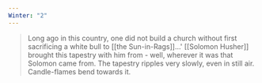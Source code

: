 ```yaml
---
Winter: "2"
---
```

> Long ago in this country, one did not build a church without first sacrificing a white bull to [[the Sun-in-Rags]]…' [[Solomon Husher]] brought this tapestry with him from - well, wherever it was that Solomon came from.
> The tapestry ripples very slowly, even in still air. Candle-flames bend towards it.